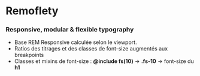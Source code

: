 # Remoflety

### Responsive, modular & flexible typography

- Base REM Responsive calculée selon le viewport.
- Ratios des titrages et des classes de font-size augmentés aux breakpoints
- Classes et mixins de font-size : **@include fs(10)** -> **.fs-10** -> font-size du **h1**
